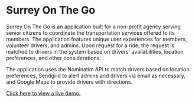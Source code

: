# Surrey On The Go

Surrey On The Go is an application built for a non-profit agency serving senior citizens to coordinate the transportation services offered to its members.  The application features unique user experiences for members, volunteer drivers, and admins.  Upon request for a ride, the request is matched to drivers in the system based on drivers' availabilities, location preferences, and other considerations.

The application uses the Nominatim API to match drivers based on location preferences, Sendgrid to alert admins and drivers via email as necessary, and Google Maps to provide drivers with directions.  

[Click here to view a live demo.](https://floating-sierra-6768.herokuapp.com/demo)
